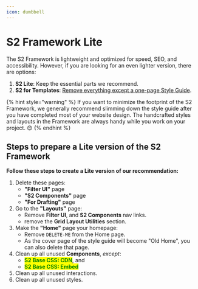 ```yaml
---
icon: dumbbell
---
```


# S2 Framework Lite

The S2 Framework is lightweight and optimized for speed, SEO, and accessibility. However, if you are looking for an even lighter version, there are options:

1. **S2 Lite**: Keep the essential parts we recommend.
2. **S2 for Templates**: [Remove everything except a one-page Style Guide](for-template-creators.md).

{% hint style="warning" %}
If you want to minimize the footprint of the S2 Framework, we generally recommend slimming down the style guide after you have completed most of your website design. The handcrafted styles and layouts in the Framework are always handy while you work on your project. 😊
{% endhint %}



## Steps to prepare a Lite version of the S2 Framework

**Follow these steps to create a Lite version of our recommendation:**

1. Delete these pages:
   * **"Filter UI"** page
   * **"S2 Components"** page
   * **"For Drafting"** page
2. Go to the **"Layouts"** page:
   * Remove **Filter UI**, and **S2 Components** nav links.
   * remove the **Grid Layout Utilities** section.
3. Make the **"Home"** page your homepage:
   * Remove `DELETE-ME` from the Home page.
   * As the cover page of the style guide will become "Old Home", you can also delete that page.
4. Clean up all unused **Components**, _except_:
   * <mark style="color:green;">**S2 Base CSS: CDN**</mark>, and
   * <mark style="color:green;">**S2 Base CSS: Embed**</mark>
5. Clean up all unused interactions.
6. Clean up all unused styles.



